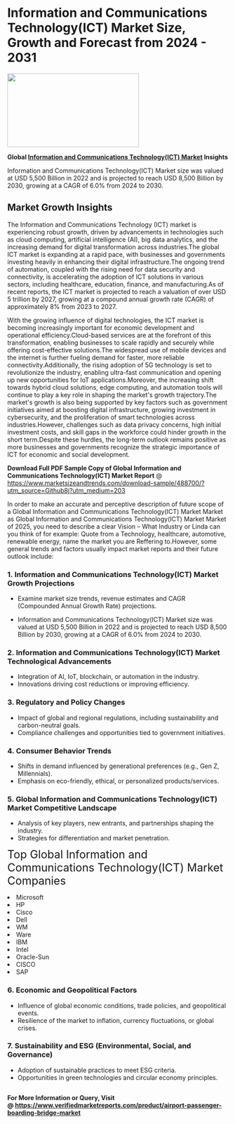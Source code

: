 <H1>Information and Communications Technology(ICT) Market Size, Growth and Forecast from 2024 - 2031</H1><img class="aligncenter size-medium wp-image-584254" src="https://thirdeyenews.in/wp-content/uploads/2024/09/Global-Market-Research-300x168.jpeg" alt="" width="300" height="168" /><p><strong>Global&nbsp;<a href="https://www.marketsizeandtrends.com/download-sample/488700/?utm_source=Github8j?utm_medium=203">Information and Communications Technology(ICT) Market</a> Insights</strong></p><p>Information and Communications Technology(ICT) Market size was valued at USD 5,500 Billion in 2022 and is projected to reach USD 8,500 Billion by 2030, growing at a CAGR of 6.0% from 2024 to 2030.</p><p><h2>Market Growth Insights</h2> <p>The Information and Communications Technology (ICT) market is experiencing robust growth, driven by advancements in technologies such as cloud computing, artificial intelligence (AI), big data analytics, and the increasing demand for digital transformation across industries.The global ICT market is expanding at a rapid pace, with businesses and governments investing heavily in enhancing their digital infrastructure.The ongoing trend of automation, coupled with the rising need for data security and connectivity, is accelerating the adoption of ICT solutions in various sectors, including healthcare, education, finance, and manufacturing.As of recent reports, the ICT market is projected to reach a valuation of over USD 5 trillion by 2027, growing at a compound annual growth rate (CAGR) of approximately 8% from 2023 to 2027.</p> <p>With the growing influence of digital technologies, the ICT market is becoming increasingly important for economic development and operational efficiency.Cloud-based services are at the forefront of this transformation, enabling businesses to scale rapidly and securely while offering cost-effective solutions.The widespread use of mobile devices and the internet is further fueling demand for faster, more reliable connectivity.Additionally, the rising adoption of 5G technology is set to revolutionize the industry, enabling ultra-fast communication and opening up new opportunities for IoT applications.Moreover, the increasing shift towards hybrid cloud solutions, edge computing, and automation tools will continue to play a key role in shaping the market's growth trajectory.The market's growth is also being supported by key factors such as government initiatives aimed at boosting digital infrastructure, growing investment in cybersecurity, and the proliferation of smart technologies across industries.However, challenges such as data privacy concerns, high initial investment costs, and skill gaps in the workforce could hinder growth in the short term.Despite these hurdles, the long-term outlook remains positive as more businesses and governments recognize the strategic importance of ICT for economic and social development.<p><span class=""><strong>Download Full PDF Sample Copy of Global Information and Communications Technology(ICT) Market Report</strong> @ <a href="https://www.marketsizeandtrends.com/download-sample/488700/?utm_source=Github8j?utm_medium=203" target="_blank">https://www.marketsizeandtrends.com/download-sample/488700/?utm_source=Github8j?utm_medium=203</a></span></p><p>In order to make an accurate and perceptive description of future scope of a Global&nbsp;Information and Communications Technology(ICT) Market Market as Global&nbsp;Information and Communications Technology(ICT) Market Market of 2025, you need to describe a clear Vision &ndash; What Industry or Linda can you think of for example: Quote from a Technology, healthcare, automotive, renewable energy, name the market you are Reffering to.However, some general trends and factors usually impact market reports and their future outlook include:</p><h3>1.&nbsp;<strong>Information and Communications Technology(ICT) Market Growth Projections</strong></h3><ul><li>Examine market size trends, revenue estimates and CAGR (Compounded Annual Growth Rate) projections.</li><li><p>Information and Communications Technology(ICT) Market size was valued at USD 5,500 Billion in 2022 and is projected to reach USD 8,500 Billion by 2030, growing at a CAGR of 6.0% from 2024 to 2030.</p></li></ul><h3>2.&nbsp;<strong>Information and Communications Technology(ICT) Market Technological Advancements</strong></h3><ul><li>Integration of AI, IoT, blockchain, or automation in the industry.</li><li>Innovations driving cost reductions or improving efficiency.</li></ul><h3>3.&nbsp;<strong>Regulatory and Policy Changes</strong></h3><ul><li>Impact of global and regional regulations, including sustainability and carbon-neutral goals.</li><li>Compliance challenges and opportunities tied to government initiatives.</li></ul><h3>4.&nbsp;<strong>Consumer Behavior Trends</strong></h3><ul><li>Shifts in demand influenced by generational preferences (e.g., Gen Z, Millennials).</li><li>Emphasis on eco-friendly, ethical, or personalized products/services.</li></ul><h3>5.&nbsp;<strong>Global Information and Communications Technology(ICT) Market Competitive Landscape</strong></h3><ul><li>Analysis of key players, new entrants, and partnerships shaping the industry.</li><li>Strategies for differentiation and market penetration.</li></ul><p data-pm-slice="1 1 []"><span style="color: inherit; font-family: inherit; font-size: 25px;">Top Global Information and Communications Technology(ICT) Market Companies</span></p><div class="" data-test-id=""><p><li>Microsoft</li><li> HP</li><li> Cisco</li><li> Dell</li><li> WM</li><li> Ware</li><li> IBM</li><li> Intel</li><li> Oracle-Sun</li><li> CISCO</li><li> SAP</li></p></div><h3>6.&nbsp;<strong>Economic and Geopolitical Factors</strong></h3><ul><li>Influence of global economic conditions, trade policies, and geopolitical events.</li><li>Resilience of the market to inflation, currency fluctuations, or global crises.</li></ul><h3>7.&nbsp;<strong>Sustainability and ESG (Environmental, Social, and Governance)</strong></h3><ul><li>Adoption of sustainable practices to meet ESG criteria.</li><li>Opportunities in green technologies and circular economy principles.</li></ul><h2><strong style="font-size: 14px;">For More Information or Query, Visit @&nbsp;</strong><a style="background-color: #ffffff; font-size: 14px;" href="https://www.marketsizeandtrends.com/report/information-and-communications-technologyict-market/" target="_blank">https://www.verifiedmarketreports.com/product/airport-passenger-boarding-bridge-market</a></h2>